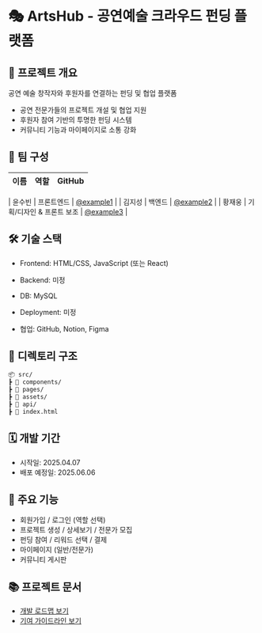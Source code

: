 # 🎭 ArtsHub - 공연예술 크라우드 펀딩 플랫폼

## 📌 프로젝트 개요
공연 예술 창작자와 후원자를 연결하는 펀딩 및 협업 플랫폼

- 공연 전문가들의 프로젝트 개설 및 협업 지원
- 후원자 참여 기반의 투명한 펀딩 시스템
- 커뮤니티 기능과 마이페이지로 소통 강화

## 👥 팀 구성
| 이름 | 역할 | GitHub |
|------|------|--------|

| 윤수빈 | 프론트엔드 | [@example1](https://github.com/example1) |
| 김지성 | 백엔드 | [@example2](https://github.com/example2) |
| 황재웅 | 기획/디자인 & 프론트 보조 | [@example3](https://github.com/example3) |

## 🛠 기술 스택
- Frontend: HTML/CSS, JavaScript (또는 React)
- Backend: 미정
- DB: MySQL 
- Deployment: 미정

- 협업: GitHub, Notion, Figma

## 📂 디렉토리 구조
```bash
📦 src/
┣ 📁 components/
┣ 📁 pages/
┣ 📁 assets/
┣ 📁 api/
┣ 📜 index.html
```

## 🗓 개발 기간
- 시작일: 2025.04.07
- 배포 예정일: 2025.06.06

## 🚀 주요 기능
- 회원가입 / 로그인 (역할 선택)
- 프로젝트 생성 / 상세보기 / 전문가 모집
- 펀딩 참여 / 리워드 선택 / 결제
- 마이페이지 (일반/전문가)
- 커뮤니티 게시판

## 📚 프로젝트 문서
- [개발 로드맵 보기](./docs/roadmap.md)
- [기여 가이드라인 보기](./.github/CONTRIBUTING.md)
